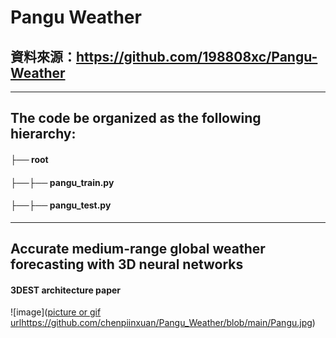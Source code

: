 # Pangu Weather
## 資料來源：https://github.com/198808xc/Pangu-Weather

-----------------------------------------------------------
## The code be organized as the following hierarchy:
#### ├── root
#### ├──├── pangu_train.py
#### ├──├── pangu_test.py

-----------------------------------------------------------
## Accurate medium-range global weather forecasting with 3D neural networks
#### 3DEST architecture paper
![image]([picture or gif url](https://github.com/chenpiinxuan/Pangu_Weather/blob/main/Pangu.jpg)https://github.com/chenpiinxuan/Pangu_Weather/blob/main/Pangu.jpg)
